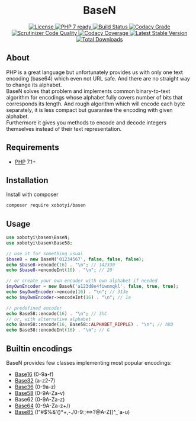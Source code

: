 <h1 align="center">BaseN</h1>
<p align="center">
    <a href="https://packagist.org/packages/xobotyi/basen">
        <img alt="License" src="https://poser.pugx.org/xobotyi/basen/license" />
    </a>
    <a href="https://packagist.org/packages/xobotyi/basen">
        <img alt="PHP 7 ready" src="http://php7ready.timesplinter.ch/xobotyi/basen/badge.svg" />
    </a>
    <a href="https://travis-ci.org/xobotyi/basen">
        <img alt="Build Status" src="https://travis-ci.org/xobotyi/basen.svg?branch=master" />
    </a>
    <a href="https://www.codacy.com/app/xobotyi/basen">
        <img alt="Codacy Grade" src="https://api.codacy.com/project/badge/Grade/ba7d63cf54844f5480d6b3a58c1534a7" />
    </a>
    <a href="https://scrutinizer-ci.com/g/xobotyi/basen/">
        <img alt="Scrutinizer Code Quality" src="https://scrutinizer-ci.com/g/xobotyi/basen/badges/quality-score.png?b=master" />
    </a>
    <a href="https://www.codacy.com/app/xobotyi/basen">
        <img alt="Codacy Coverage" src="https://api.codacy.com/project/badge/Coverage/ba7d63cf54844f5480d6b3a58c1534a7" />
    </a>
    <a href="https://packagist.org/packages/xobotyi/basen">
        <img alt="Latest Stable Version" src="https://poser.pugx.org/xobotyi/basen/v/stable" />
    </a>
    <a href="https://packagist.org/packages/xobotyi/basen">
        <img alt="Total Downloads" src="https://poser.pugx.org/xobotyi/basen/downloads" />
    </a>
</p>

## About
PHP is a great language but unfortunately provides us with only one text encoding (base64) which even not URL safe. And there are no straight way to change its alphabet.  
BaseN solves that problem and implements common binary-to-text algorithm for encodings whose alphabet fully covers number of bits that corresponds its length. And rough algorithm which will encode each byte separately, it is less compact but guarantee the encoding with given alphabet.  
Furthermore it gives you methods to encode and decode integers themselves instead of their text representation.

## Requirements
- [PHP](//php.net/) 7.1+

## Installation
Install with composer
```bash
composer require xobotyi/basen
```

## Usage
```php
use xobotyi\basen\BaseN;
use xobotyi\basen\Base58;

// use it for something usual
$base8 = new BaseN('01234567', false, false, false);
echo $base8->encode(16) . "\n"; // 142330
echo $base8->encodeInt(16) . "\n"; // 20

// or create your own encoder with own alphabet if needed
$myOwnEncoder = new BaseN('a123d8e4fiwnmqkl', false, true, true);
echo $myOwnEncoder->encode(16) . "\n"; // 313e
echo $myOwnEncoder->encodeInt(16) . "\n"; // 1a

// predefined encoder
echo Base58::encode(16) . "\n"; // 3hC
// or, with alternative alphabet
echo Base58::encode(16, Base58::ALPHABET_RIPPLE) . "\n"; // hkD
echo Base58::encodeInt(16) . "\n"; // G
```

## Builtin encodings
BaseN provides few classes implementing most popular encodings: 
 - [Base16](https://en.wikipedia.org/wiki/Base16) (0-9a-f)
 - [Base32](https://en.wikipedia.org/wiki/Base32) (a-z2-7)
 - [Base36](https://en.wikipedia.org/wiki/Base36) (0-9a-z)
 - [Base58](https://en.wikipedia.org/wiki/Base58) (0-9A-Za-v)
 - Base62 (0-9A-Za-z)
 - [Base64](https://en.wikipedia.org/wiki/Base64) (0-9A-Za-z+/)
 - [Base85](https://en.wikipedia.org/wiki/Base85) (!"#$%&'()*+,-./0-9:;<=>?@A-Z[\]^_`a-u)